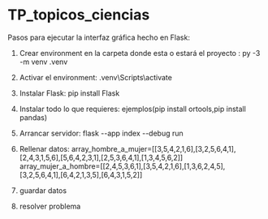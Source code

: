 # TP_topicos_ciencias

Pasos para ejecutar la interfaz gráfica hecho en Flask:

1. Crear environment en la carpeta donde esta o estará el proyecto :
py -3 -m venv .venv

2. Activar el environment:
.venv\Scripts\activate

3. Instalar Flask:
pip install Flask

4. Instalar todo lo que requieres:
ejemplos(pip install ortools,pip install pandas)

5. Arrancar servidor:
flask --app index --debug run

6. Rellenar datos:
array_hombre_a_mujer=[[3,5,4,2,1,6],[3,2,5,6,4,1],[2,4,3,1,5,6],[5,6,4,2,3,1],[2,5,3,6,4,1],[1,3,4,5,6,2]]
array_mujer_a_hombre=[[2,4,5,3,6,1],[3,5,4,2,1,6],[1,3,6,2,4,5],[3,2,5,6,4,1],[6,4,2,1,3,5],[6,4,3,1,5,2]]

7. guardar datos

8. resolver problema
